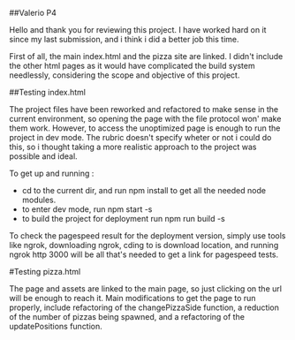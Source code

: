 ##Valerio P4

Hello and thank you for reviewing this project. I have worked hard on it since my last submission,
and i think i did a better job this time.

First of all, the main index.html and the pizza site are linked. I didn't include the other html pages as it would have
complicated the build system needlessly, considering the scope and objective of this project.

##Testing index.html

The project files have been reworked and refactored to make sense in the current environment, so opening the page with the
file protocol won' make them  work.
However, to access the unoptimized page is enough to run the project in dev mode.
The rubric doesn't specify wheter or not i could do this, so i thought taking a more realistic approach to the project
was possible and ideal.

To get up and running :

- cd to the current dir, and run npm install to get all the needed node modules.
- to enter dev mode, run npm start -s
- to build the project for deployment run npm run build -s

To check the pagespeed result for the deployment version, simply use tools like ngrok, downloading ngrok, cding to is download
location, and running ngrok http 3000 will be all that's needed to get a link for pagespeed tests.

#Testing pizza.html

The page and assets are linked to the main page, so just clicking on the url will be enough to reach it. Main modifications
to get the page to run properly, include refactoring of the changePizzaSide function, a reduction of the number of pizzas
being spawned, and a refactoring of the updatePositions function.

